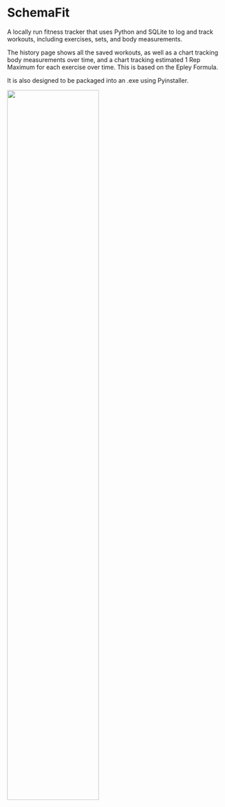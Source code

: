 # SchemaFit
A locally run fitness tracker that uses Python and SQLite to log and track workouts, including exercises, sets, and body measurements. 

The history page shows all the saved workouts, as well as a chart tracking body measurements over time, and a chart tracking estimated 1 Rep Maximum for each exercise over time. This is based on the Epley Formula. 

It is also designed to be packaged into an .exe using Pyinstaller.

<img src="https://github.com/user-attachments/assets/253c1c34-9de1-4f8f-8a51-44f91e1609bc" width="65%" height="65%"/>
